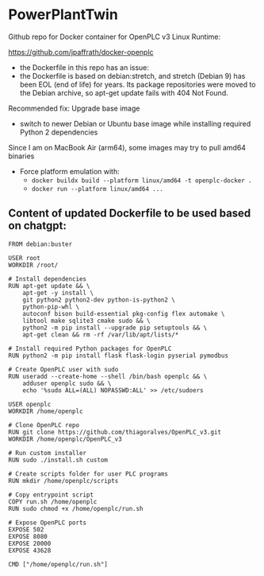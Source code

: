 # PowerPlantTwin

Github repo for Docker container for OpenPLC v3 Linux Runtime:

https://github.com/jpaffrath/docker-openplc

- the Dockerfile in this repo has an issue:
- the Dockerfile is based on debian:stretch, and stretch (Debian 9) has been EOL (end of life) for years. Its package repositories were moved to the Debian archive, so apt-get update fails with 404 Not Found.

Recommended fix: Upgrade base image
- switch to newer Debian or Ubuntu base image while installing required Python 2 dependencies

Since I am on MacBook Air (arm64), some images may try to pull amd64 binaries
- Force platform emulation with:
  - `docker buildx build --platform linux/amd64 -t openplc-docker . `
  - `docker run --platform linux/amd64 ...`  

## Content of updated Dockerfile to be used based on chatgpt:
```
FROM debian:buster

USER root
WORKDIR /root/

# Install dependencies
RUN apt-get update && \
    apt-get -y install \
    git python2 python2-dev python-is-python2 \
    python-pip-whl \
    autoconf bison build-essential pkg-config flex automake \
    libtool make sqlite3 cmake sudo && \
    python2 -m pip install --upgrade pip setuptools && \
    apt-get clean && rm -rf /var/lib/apt/lists/*

# Install required Python packages for OpenPLC
RUN python2 -m pip install flask flask-login pyserial pymodbus

# Create OpenPLC user with sudo
RUN useradd --create-home --shell /bin/bash openplc && \
    adduser openplc sudo && \
    echo '%sudo ALL=(ALL) NOPASSWD:ALL' >> /etc/sudoers

USER openplc
WORKDIR /home/openplc

# Clone OpenPLC repo
RUN git clone https://github.com/thiagoralves/OpenPLC_v3.git
WORKDIR /home/openplc/OpenPLC_v3

# Run custom installer
RUN sudo ./install.sh custom

# Create scripts folder for user PLC programs
RUN mkdir /home/openplc/scripts

# Copy entrypoint script
COPY run.sh /home/openplc
RUN sudo chmod +x /home/openplc/run.sh

# Expose OpenPLC ports
EXPOSE 502
EXPOSE 8080
EXPOSE 20000
EXPOSE 43628

CMD ["/home/openplc/run.sh"]

```
